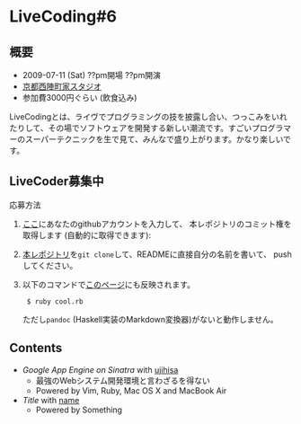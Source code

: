 # LiveCoding#6

## 概要
* 2009-07-11 (Sat) ??pm開場 ??pm開演
* [京都西陣町家スタジオ](http://nishi-jin.net/)
* 参加費3000円ぐらい (飲食込み)

LiveCodingとは、ライヴでプログラミングの技を披露し合い、つっこみをいれたりして、その場でソフトウェアを開発する新しい潮流です。すごいプログラマーのスーパーテクニックを生で見て、みんなで盛り上がります。かなり楽しいです。

## LiveCoder募集中
応募方法

1. [ここ](http://autocommitbit.appspot.com/)にあなたのgithubアカウントを入力して、
   本レポジトリのコミット権を取得します (自動的に取得できます):
2. [本レポジトリ](http://github.com/ujihisa/livecoding6/tree/master)を`git clone`して、READMEに直接自分の名前を書いて、
   pushしてください。
3. 以下のコマンドで[このページ](http://ujihisa.github.com/livecoding6/)にも反映されます。

        $ ruby cool.rb

   ただし`pandoc` (Haskell実装のMarkdown変換器)がないと動作しません。


## Contents

* *Google App Engine on Sinatra* with [ujihisa](http://ujihisa.blogspot.com/)
    * 最強のWebシステム開発環境と言わざるを得ない
    * Powered by Vim, Ruby, Mac OS X and MacBook Air
* *Title* with [name](uri)
    * Powered by Something

